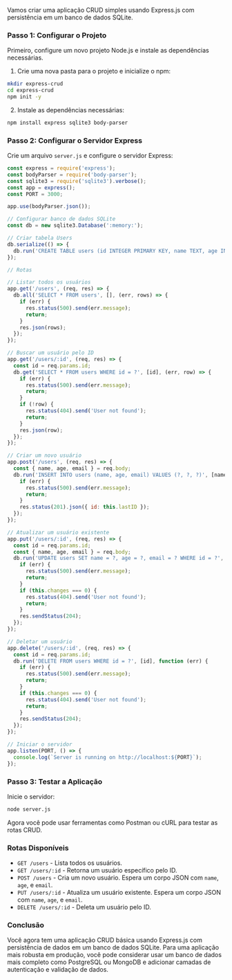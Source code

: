 Vamos criar uma aplicação CRUD simples usando Express.js com persistência em um banco de dados SQLite. 

### Passo 1: Configurar o Projeto

Primeiro, configure um novo projeto Node.js e instale as dependências necessárias.

1. Crie uma nova pasta para o projeto e inicialize o npm:

```bash
mkdir express-crud
cd express-crud
npm init -y
```

2. Instale as dependências necessárias:

```bash
npm install express sqlite3 body-parser
```

### Passo 2: Configurar o Servidor Express

Crie um arquivo `server.js` e configure o servidor Express:

```javascript
const express = require('express');
const bodyParser = require('body-parser');
const sqlite3 = require('sqlite3').verbose();
const app = express();
const PORT = 3000;

app.use(bodyParser.json());

// Configurar banco de dados SQLite
const db = new sqlite3.Database(':memory:');

// Criar tabela Users
db.serialize(() => {
  db.run('CREATE TABLE users (id INTEGER PRIMARY KEY, name TEXT, age INTEGER, email TEXT)');
});

// Rotas

// Listar todos os usuários
app.get('/users', (req, res) => {
  db.all('SELECT * FROM users', [], (err, rows) => {
    if (err) {
      res.status(500).send(err.message);
      return;
    }
    res.json(rows);
  });
});

// Buscar um usuário pelo ID
app.get('/users/:id', (req, res) => {
  const id = req.params.id;
  db.get('SELECT * FROM users WHERE id = ?', [id], (err, row) => {
    if (err) {
      res.status(500).send(err.message);
      return;
    }
    if (!row) {
      res.status(404).send('User not found');
      return;
    }
    res.json(row);
  });
});

// Criar um novo usuário
app.post('/users', (req, res) => {
  const { name, age, email } = req.body;
  db.run('INSERT INTO users (name, age, email) VALUES (?, ?, ?)', [name, age, email], function (err) {
    if (err) {
      res.status(500).send(err.message);
      return;
    }
    res.status(201).json({ id: this.lastID });
  });
});

// Atualizar um usuário existente
app.put('/users/:id', (req, res) => {
  const id = req.params.id;
  const { name, age, email } = req.body;
  db.run('UPDATE users SET name = ?, age = ?, email = ? WHERE id = ?', [name, age, email, id], function (err) {
    if (err) {
      res.status(500).send(err.message);
      return;
    }
    if (this.changes === 0) {
      res.status(404).send('User not found');
      return;
    }
    res.sendStatus(204);
  });
});

// Deletar um usuário
app.delete('/users/:id', (req, res) => {
  const id = req.params.id;
  db.run('DELETE FROM users WHERE id = ?', [id], function (err) {
    if (err) {
      res.status(500).send(err.message);
      return;
    }
    if (this.changes === 0) {
      res.status(404).send('User not found');
      return;
    }
    res.sendStatus(204);
  });
});

// Iniciar o servidor
app.listen(PORT, () => {
  console.log(`Server is running on http://localhost:${PORT}`);
});
```

### Passo 3: Testar a Aplicação

Inicie o servidor:

```bash
node server.js
```

Agora você pode usar ferramentas como Postman ou cURL para testar as rotas CRUD.

### Rotas Disponíveis

- `GET /users` - Lista todos os usuários.
- `GET /users/:id` - Retorna um usuário específico pelo ID.
- `POST /users` - Cria um novo usuário. Espera um corpo JSON com `name`, `age`, e `email`.
- `PUT /users/:id` - Atualiza um usuário existente. Espera um corpo JSON com `name`, `age`, e `email`.
- `DELETE /users/:id` - Deleta um usuário pelo ID.

### Conclusão

Você agora tem uma aplicação CRUD básica usando Express.js com persistência de dados em um banco de dados SQLite. Para uma aplicação mais robusta em produção, você pode considerar usar um banco de dados mais completo como PostgreSQL ou MongoDB e adicionar camadas de autenticação e validação de dados.